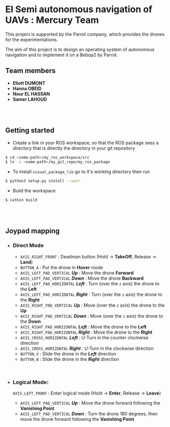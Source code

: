 # EI Semi autonomous navigation of UAVs : Mercury Team

This project is supported by the Parrot company, which provides the drones for the experimentations.

The aim of this project is to design an operating system of autonomous navigation and to implement it on a Bebop2 by Parrot. 

## Team members

-   **Eliott DUMONT**
-   **Hanna OBEID**
-   **Nour EL HASSAN**
-   **Samer LAHOUD**

<br />
<br />

## Getting started

-   Create a link in your ROS workspace, so that the ROS package sees a directory that is directly the directory in your git repository

```bash
$ cd <some-path>/my_ros_workspace/src
$ ln -s <some-path>/my_git_repo/my_ros_package
```

-   To install `visual_package_lib` go to it's working directory then run

```bash
$ python3 setup.py install --user
```

-   Build the workspace

```bash
$ catkin build
```

<br />
<br />

## Joypad mapping

-   ### Direct Mode

    -   `AXIS_RIGHT_FRONT` : Deadman button (Hold -> **TakeOff**, Release -> **Land**)
    -   `BUTTON_A` : Put the drone in **Hover** mode
    -   `AXIS_LEFT_PAD_VERTICAL` **_Up_** : Move the drone **Forward**
    -   `AXIS_LEFT_PAD_VERTICAL` **_Down_** : Move the drone **Backward**
    -   `AXIS_LEFT_PAD_HORIZONTAL` **_Left_** : Turn (over the `z` axis) the drone to the **Left**
    -   `AXIS_LEFT_PAD_HORIZONTAL` **_Right_** : Turn (over the `z` axis) the drone to the **Right**
    -   `AXIS_RIGHT_PAD_VERTICAL` **_Up_** : Move (over the `z` axis) the drone to the **Up**
    -   `AXIS_RIGHT_PAD_VERTICAL` **_Down_** : Move (over the `z` axis) the drone to the **Down**
    -   `AXIS_RIGHT_PAD_HORIZONTAL` **_Left_** : Move the drone to the **Left**
    -   `AXIS_RIGHT_PAD_HORIZONTAL` **_Right_** : Move the drone to the **Right**
    -   `AXIS_CROSS_HORIZONTAL` **_Left_** : U-Turn in the counter clockwise direction
    -   `AXIS_CROSS_HORIZONTAL` **_Right_** : U-Turn in the clockwise direction
    -   `BUTTON_X` : Slide the drone in the **_Left_** direction
    -   `BUTTON_B` : Slide the drone in the **_Right_** direction

<br/>

-   ### Logical Mode:

    `AXIS_LEFT_FRONT` : Enter logical mode (Hold -> **Enter**, Release -> **Leave**)

    -   `AXIS_LEFT_PAD_VERTICAL` **_Up_** : Move the drone forward following the **Vanishing Point**
    -   `AXIS_LEFT_PAD_VERTICAL` **_Down_** : Turn the drone 180 degrees, then move the drone forward following the **Vanishing Point**
